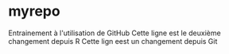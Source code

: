 # myrepo
Entrainement à l'utilisation de GitHub
Cette ligne est le deuxième changement depuis R
Cette lign eest un changement depuis Git
